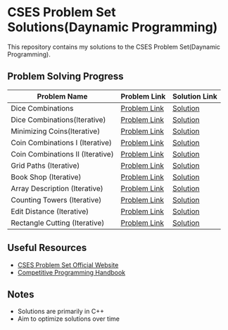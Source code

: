 # CSES Problem Set Solutions(Daynamic Programming)

This repository contains my solutions to the CSES Problem Set(Daynamic Programming).

## Problem Solving Progress

| Problem Name | Problem Link | Solution Link |
|--------------|--------------|--------------|
| Dice Combinations | [Problem Link](https://cses.fi/problemset/task/1633) | [Solution](./Dice_Combinations.cpp) |
| Dice Combinations(Iterative)| [Problem Link](https://cses.fi/problemset/task/1633) | [Solution](./Dice_Combination_Iterative.cpp) |
| Minimizing Coins(Iterative)| [Problem Link](https://cses.fi/problemset/task/1634) | [Solution](./Minimizing_Coins_Iterative.cpp) |
| Coin Combinations I (Iterative)| [Problem Link](https://cses.fi/problemset/task/1635) | [Solution](./Coin_Combinations_I_Iterative.cpp) |
| Coin Combinations II (Iterative)| [Problem Link](https://cses.fi/problemset/task/1636) | [Solution](./Coin_Combinations_2_iterative.cpp) |
| Grid Paths (Iterative)| [Problem Link](https://cses.fi/problemset/task/1637) | [Solution](./Grid_Paths_i.cpp) |
| Book Shop (Iterative)| [Problem Link](https://cses.fi/problemset/task/1158) | [Solution](./Book_Shop_i.cpp) |
| Array Description (Iterative)| [Problem Link](https://cses.fi/problemset/task/1746) | [Solution](./Array_Description_i.cpp) |
| Counting Towers (Iterative)| [Problem Link](https://cses.fi/problemset/task/2413) | [Solution](./Counting_Towers.cpp) |
| Edit Distance (Iterative)| [Problem Link](https://cses.fi/problemset/task/1639) | [Solution](./Edit_Distance_i.cpp) |
| Rectangle Cutting (Iterative)| [Problem Link](https://cses.fi/problemset/task/1744) | [Solution](./Rectangle_Cutting.cpp) |
 




## Useful Resources

- [CSES Problem Set Official Website](https://cses.fi/problemset/)
- [Competitive Programming Handbook](https://cphbook.github.io/)

## Notes

- Solutions are primarily in C++
- Aim to optimize solutions over time
